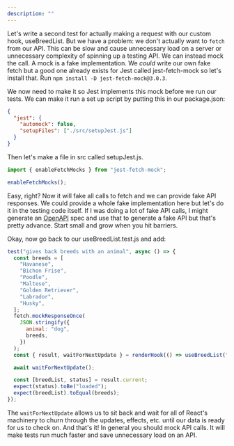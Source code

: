 ```yaml
---
description: ""
---
```


Let's write a second test for actually making a request with our custom hook, useBreedList. But we have a problem: we don't actually want to `fetch` from our API. This can be slow and cause unnecessary load on a server or unnecessary complexity of spinning up a testing API. We can instead mock the call. A mock is a fake implementation. We _could_ write our own fake fetch but a good one already exists for Jest called jest-fetch-mock so let's install that. Run `npm install -D jest-fetch-mock@3.0.3`.

We now need to make it so Jest implements this mock before we run our tests. We can make it run a set up script by putting this in our package.json:

```json
{
  "jest": {
    "automock": false,
    "setupFiles": ["./src/setupJest.js"]
  }
}
```

Then let's make a file in src called setupJest.js.

```javascript
import { enableFetchMocks } from "jest-fetch-mock";

enableFetchMocks();
```

Easy, right? Now it will fake all calls to fetch and we can provide fake API responses. We could provide a whole fake implementation here but let's do it in the testing code itself. If I was doing a lot of fake API calls, I might generate an [OpenAPI][openapi] spec and use that to generate a fake API but that's pretty advance. Start small and grow when you hit barriers.

Okay, now go back to our useBreedList.test.js and add:

```javascript
test("gives back breeds with an animal", async () => {
  const breeds = [
    "Havanese",
    "Bichon Frise",
    "Poodle",
    "Maltese",
    "Golden Retriever",
    "Labrador",
    "Husky",
  ];
  fetch.mockResponseOnce(
    JSON.stringify({
      animal: "dog",
      breeds,
    })
  );
  const { result, waitForNextUpdate } = renderHook(() => useBreedList("dog"));

  await waitForNextUpdate();

  const [breedList, status] = result.current;
  expect(status).toBe("loaded");
  expect(breedList).toEqual(breeds);
});
```

The `waitForNextUpdate` allows us to sit back and wait for all of React's machinery to churn through the updates, effects, etc. until our data is ready for us to check on. And that's it! In general you should mock API calls. It will make tests run much faster and save unnecessary load on an API.

[openapi]: https://swagger.io/
